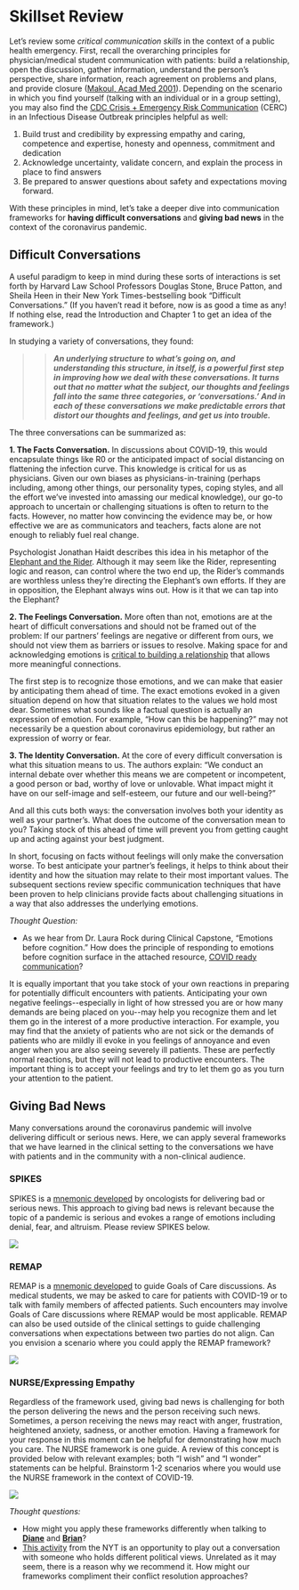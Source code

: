 # Skillset Review

Let’s review some _critical communication skills_ in the context of a public health emergency. First, recall the overarching principles for physician/medical student communication with patients: build a relationship, open the discussion, gather information, understand the person’s perspective, share information, reach agreement on problems and plans, and provide closure \([Makoul, Acad Med 2001](https://www.ncbi.nlm.nih.gov/pubmed/11299158)\). Depending on the scenario in which you find yourself \(talking with an individual or in a group setting\), you may also find the [CDC Crisis + Emergency Risk Communication](https://www.cdc.gov/coronavirus/2019-ncov/downloads/fs-CERC-Infectious-Disease.pdf) \(CERC\) in an Infectious Disease Outbreak principles helpful as well:

1. Build trust and credibility by expressing empathy and caring, competence and expertise, honesty and openness, commitment and dedication
2. Acknowledge uncertainty, validate concern, and explain the process in place to find answers
3. Be prepared to answer questions about safety and expectations moving forward. 

With these principles in mind, let’s take a deeper dive into communication frameworks for **having difficult conversations** and **giving bad news** in the context of the coronavirus pandemic.

## **Difficult Conversations**

A useful paradigm to keep in mind during these sorts of interactions is set forth by Harvard Law School Professors Douglas Stone, Bruce Patton, and Sheila Heen in their New York Times-bestselling book “Difficult Conversations.” \(If you haven’t read it before, now is as good a time as any! If nothing else, read the Introduction and Chapter 1 to get an idea of the framework.\)

In studying a variety of conversations, they found: 

> > _**An underlying structure to what’s going on, and understanding this structure, in itself, is a powerful first step in improving how we deal with these conversations. It turns out that no matter what the subject, our thoughts and feelings fall into the same three categories, or ‘conversations.’ And in each of these conversations we make predictable errors that distort our thoughts and feelings, and get us into trouble.**_

The three conversations can be summarized as:

**1. The Facts Conversation.** In discussions about COVID-19, this would encapsulate things like R0 or the anticipated impact of social distancing on flattening the infection curve. This knowledge is critical for us as physicians. Given our own biases as physicians-in-training \(perhaps including, among other things, our personality types, coping styles, and all the effort we’ve invested into amassing our medical knowledge\), our go-to approach to uncertain or challenging situations is often to return to the facts. However, no matter how convincing the evidence may be, or how effective we are as communicators and teachers, facts alone are not enough to reliably fuel real change.

Psychologist Jonathan Haidt describes this idea in his metaphor of the [Elephant and the Rider](https://www.creativehuddle.co.uk/the-elephant-and-the-rider). Although it may seem like the Rider, representing logic and reason, can control where the two end up, the Rider’s commands are worthless unless they’re directing the Elephant’s own efforts. If they are in opposition, the Elephant always wins out. How is it that we can tap into the Elephant?

**2. The Feelings Conversation.** More often than not, emotions are at the heart of difficult conversations and should not be framed out of the problem: If our partners’ feelings are negative or different from ours, we should not view them as barriers or issues to resolve. Making space for and acknowledging emotions is [critical to building a relationship](https://eprognosis.ucsf.edu/communication/video-emotions.php) that allows more meaningful connections.

The first step is to recognize those emotions, and we can make that easier by anticipating them ahead of time. The exact emotions evoked in a given situation depend on how that situation relates to the values we hold most dear. Sometimes what sounds like a factual question is actually an expression of emotion. For example, “How can this be happening?” may not necessarily be a question about coronavirus epidemiology, but rather an expression of worry or fear.

**3. The Identity Conversation.** At the core of every difficult conversation is what this situation means to us. The authors explain: “We conduct an internal debate over whether this means we are competent or incompetent, a good person or bad, worthy of love or unlovable. What impact might it have on our self-image and self-esteem, our future and our well-being?”

And all this cuts both ways: the conversation involves both your identity as well as your partner’s. What does the outcome of the conversation mean to you? Taking stock of this ahead of time will prevent you from getting caught up and acting against your best judgment.

In short, focusing on facts without feelings will only make the conversation worse. To best anticipate your partner’s feelings, it helps to think about their identity and how the situation may relate to their most important values. The subsequent sections review specific communication techniques that have been proven to help clinicians provide facts about challenging situations in a way that also addresses the underlying emotions.

_Thought Question:_ 

* As we hear from Dr. Laura Rock during Clinical Capstone, “Emotions before cognition.” How does the principle of responding to emotions before cognition surface in the attached resource, [COVID ready communication](https://docs.google.com/document/d/1uSh0FeYdkGgHsZqem552iC0KmXIgaGKohl7SoeY2UXQ/mobilebasic)?

It is equally important that you take stock of your own reactions in preparing for potentially difficult encounters with patients. Anticipating your own negative feelings--especially in light of how stressed you are or how many demands are being placed on you--may help you recognize them and let them go in the interest of a more productive interaction. For example, you may find that the anxiety of patients who are not sick or the demands of patients who are mildly ill evoke in you feelings of annoyance and even anger when you are also seeing severely ill patients. These are perfectly normal reactions, but they will not lead to productive encounters. The important thing is to accept your feelings and try to let them go as you turn your attention to the patient.

## **Giving Bad News**

Many conversations around the coronavirus pandemic will involve delivering difficult or serious news. Here, we can apply several frameworks that we have learned in the clinical setting to the conversations we have with patients and in the community with a non-clinical audience.

### SPIKES

SPIKES is a [mnemonic developed](https://theoncologist.onlinelibrary.wiley.com/doi/full/10.1634/theoncologist.5-4-302) by oncologists for delivering bad or serious news. This approach to giving bad news is relevant because the topic of a pandemic is serious and evokes a range of emotions including denial, fear, and altruism. Please review SPIKES below.

![](../.gitbook/assets/spikes.png)

### REMAP

REMAP is a [mnemonic developed](https://www.ncbi.nlm.nih.gov/pubmed/28445100) to guide Goals of Care discussions. As medical students, we may be asked to care for patients with COVID-19 or to talk with family members of affected patients. Such encounters may involve Goals of Care discussions where REMAP would be most applicable. REMAP can also be used outside of the clinical settings to guide challenging conversations when expectations between two parties do not align. Can you envision a scenario where you could apply the REMAP framework?

![](../.gitbook/assets/remap.png)

### NURSE/Expressing Empathy

Regardless of the framework used, giving bad news is challenging for both the person delivering the news and the person receiving such news. Sometimes, a person receiving the news may react with anger, frustration, heightened anxiety, sadness, or another emotion. Having a framework for your response in this moment can be helpful for demonstrating how much you care. The NURSE framework is one guide. A review of this concept is provided below with relevant examples; both “I wish” and “I wonder” statements can be helpful. Brainstorm 1-2 scenarios where you would use the NURSE framework in the context of COVID-19.

![](../.gitbook/assets/empathicresponseshandout1.jpg)

_Thought questions:_ 

* How might you apply these frameworks differently when talking to [**Diane**](https://curriculum.covidstudentresponse.org/curriculum-overview/cases#case-2-diane) and [**Brian**](https://curriculum.covidstudentresponse.org/curriculum-overview/cases#case-1-brian)?
* [This activity](https://www.nytimes.com/interactive/2019/11/26/opinion/family-holiday-talk-impeachment.html) from the NYT is an opportunity to play out a conversation with someone who holds different political views. Unrelated as it may seem, there is a reason why we recommend it. How might our frameworks compliment their conflict resolution approaches?


